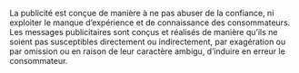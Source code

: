 La publicité est conçue de manière à ne pas abuser de la confiance, ni exploiter le manque d’expérience et de connaissance des consommateurs.
Les messages publicitaires sont conçus et réalisés de manière qu’ils ne soient pas susceptibles directement ou indirectement, par exagération ou par omission ou en raison de leur caractère ambigu, d’induire en erreur le consommateur.